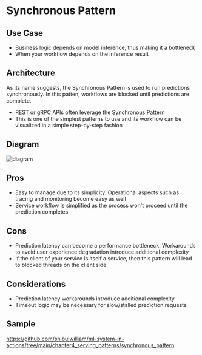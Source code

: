 # Synchronous Pattern

## Use Case

- Business logic depends on model inference, thus making it a bottleneck
- When your workflow depends on the inference result

## Architecture

As its name suggests, the Synchronous Pattern is used to run predictions synchronously.
In this patten, workflows are blocked until predictions are complete.

- REST or gRPC APIs often leverage the Synchronous Pattern
- This is one of the simplest patterns to use and its workflow can be visualized in a
  simple step-by-step fashion

## Diagram

![diagram](diagram.png)

## Pros

- Easy to manage due to its simplicity. Operational aspects such as tracing and
  monitoring become easy as well
- Service workflow is simplified as the process won't proceed until the prediction
  completes

## Cons

- Prediction latency can become a performance bottleneck. Workarounds to avoid user
  experience degradation introduce additional complexity
- If the client of your service is itself a service, then this pattern will lead to
  blocked threads on the client side

## Considerations

- Prediction latency workarounds introduce additional complexity
- Timeout logic may be necessary for slow/stalled prediction requests

## Sample

https://github.com/shibuiwilliam/ml-system-in-actions/tree/main/chapter4_serving_patterns/synchronous_pattern
